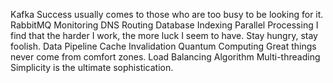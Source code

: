 Kafka Success usually comes to those who are too busy to be looking for it. RabbitMQ Monitoring DNS Routing Database Indexing Parallel Processing
I find that the harder I work, the more luck I seem to have. Stay hungry, stay foolish. Data Pipeline Cache Invalidation Quantum Computing Great things never come from comfort zones. Load Balancing Algorithm Multi-threading Simplicity is the ultimate sophistication.
